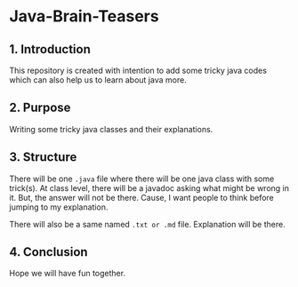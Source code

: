 # Java-Brain-Teasers

## 1. Introduction
This repository is created with intention to add some tricky java codes which can also help us to learn about java more. 

## 2. Purpose
Writing some tricky java classes and their explanations.

## 3. Structure
There will be one ```` .java ```` file where there will be one java class with some trick(s). At class level, there will be a javadoc asking what might be wrong in it. But, the answer will not be there. Cause, I want people to think before jumping to my explanation. 

There will also be a same named ```` .txt or .md ```` file. Explanation will be there. 

## 4. Conclusion
Hope we will have fun together.
